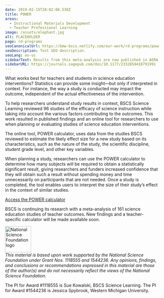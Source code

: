 ```yaml
---
date: 2019-02-15T20:02:08.538Z
title: POWER
areas:
  - Instructional Materials Development
  - Teacher Professional Learning
image: /assets/elephant.jpg
alt: PLACEHOLDER
page: rd-programs
seoCanonicalUrl: https://bmw-bscs.netlify.com/our-work/rd-programs/power
seoDescription: Test SEO description.
seoLang: en-us
sidebarText: Results from this meta-analysis are now published in AERA Open Journal. 
sidebarURL: https://journals.sagepub.com/doi/10.1177/2332858418791991 
---
```


What works best for teachers and students in science education interventions? Statistics can provide some insight—but only if interpreted in context. For instance, the way a study is conducted may impact the outcome, independent of the actual effectiveness of the intervention. 

To help researchers understand study results in context, BSCS Science Learning reviewed 96 studies of the efficacy of science instruction while taking into account the various factors contributing to the outcomes. This work resulted in published findings and an online tool for researchers to use when planning or evaluating studies of science education interventions. 

The online tool, POWER calculator, uses data from the studies BSCS reviewed to estimate the likely effect size for a new study based on its characteristics, such as the nature of the study, the scientific discipline, student grade level, and other key variables. 

When planning a study, researchers can use the POWER calculator to determine how many subjects will be required to obtain a statistically significant result, giving researchers and funders increased confidence that they will obtain such a result without spending money and time unnecessarily on participants that are not needed. Once a study is completed, the tool enables users to interpret the size of their study’s effect in the context of similar studies.

<div class="d-flex justify-content-center">
  <div class="p-2">
    <a class="btn btn-outline-secondary" href="https://effectsizecalculator.bscs.org" target="_blank" rel="noopener noreferrer">Access the POWER calculator</a>
  </div>
</div>

BSCS is continuing its research with a meta-analysis of 161 science education studies of teacher outcomes. New findings and a teacher-specific calculator will be made available soon. 

<div class="d-flex justify-content-center">
  <div class="p-2">
    <a href="https://www.nsf.gov" target="_blank" rel="noopener noreferrer">
      <img src="/assets/nsf_logo.svg" alt="National Science Foundation logo" style="height: 85px;">
    </a>
  </div>
  <p class="p-2" style="margin: 0;"><em>This material is based upon work supported by the National Science Foundation under Grant Nos. 1118555 and 1544236. Any opinions, findings, and conclusions or recommendations expressed in this material are those of the author(s) and do not necessarily reflect the views of the National Science Foundation.</em></p>
</div>

The PI for Award #1118555 is Sue Kowalski, BSCS Science Learning. The PI for Award #1544236 is Jessica Spybrook, Western Michigan University.
